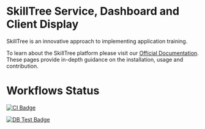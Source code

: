 # SkillTree Service, Dashboard and Client Display

SkillTree is an innovative approach to implementing application training.

To learn about the SkillTree platform please visit our [Official Documentation](https://code.nsa.gov/skills-docs/). 
These pages provide in-depth guidance on the installation, usage and contribution.    


# Workflows Status

[![CI Badge](https://github.com/NationalSecurityAgency/skills-service/workflows/Continuous%20Integration/badge.svg)](https://github.com/NationalSecurityAgency/skills-service/actions?query=workflow%3A%22Continuous+Integration%22)


[![DB Test Badge](https://github.com/NationalSecurityAgency/skills-service/workflows/Test%20against%20PostgreSQL/badge.svg)](https://github.com/NationalSecurityAgency/skills-service/actions?query=workflow%3A%22Test+against+PostgreSQL%22)

